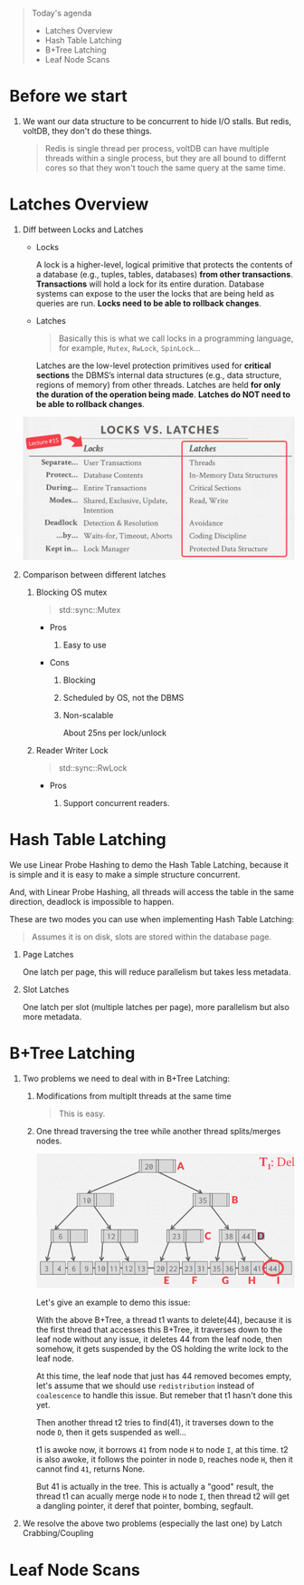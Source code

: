 > Today's agenda
>
> * Latches Overview
> * Hash Table Latching
> * B+Tree Latching
> * Leaf Node Scans

# Before we start

1. We want our data structure to be concurrent to hide I/O stalls. But redis,
   voltDB, they don't do these things.

   > Redis is single thread per process, voltDB can have multiple threads within
   > a single process, but they are all bound to differnt cores so that they 
   > won't touch the same query at the same time.


# Latches Overview

1. Diff between Locks and Latches

   * Locks
     
     A lock is a higher-level, logical primitive that protects the contents of 
     a database (e.g., tuples, tables, databases) **from other transactions**. 
     **Transactions** will hold a lock for its entire duration. Database systems
     can expose to the user the locks that are being held as queries are run. 
     **Locks need to be able to rollback changes**.

   * Latches

     > Basically this is what we call locks in a programming language, for 
     > example, `Mutex`, `RwLock`, `SpinLock`...

     Latches are the low-level protection primitives used for **critical sections**
     the DBMS’s internal data structures (e.g., data structure, regions of 
     memory) from other threads. Latches are held **for only the duration of the 
     operation being made**. **Latches do NOT need to be able to rollback changes**.

   ![diagram](https://github.com/SteveLauC/pic/blob/main/Screenshot%20from%202023-08-04%2011-38-54.png)

2. Comparison between different latches

   1. Blocking OS mutex

      > std::sync::Mutex

      * Pros

        1. Easy to use

      * Cons

        1. Blocking
        2. Scheduled by OS, not the DBMS
        3. Non-scalable

           About 25ns per lock/unlock

   2. Reader Writer Lock

      > std::sync::RwLock

      * Pros

        1. Support concurrent readers. 

# Hash Table Latching

We use Linear Probe Hashing to demo the Hash Table Latching, because it 
is simple and it is easy to make a simple structure concurrent.

And, with Linear Probe Hashing, all threads will access the table in the 
same direction, deadlock is impossible to happen.

These are two modes you can use when implementing Hash Table Latching:

> Assumes it is on disk, slots are stored within the database page.

1. Page Latches

   One latch per page, this will reduce parallelism but takes less metadata.

2. Slot Latches

   One latch per slot (multiple latches per page), more parallelism but also 
   more metadata.

# B+Tree Latching

1. Two problems we need to deal with in B+Tree Latching:

   1. Modifications from multiplt threads at the same time

      > This is easy. 

   2. One thread traversing the tree while another thread splits/merges 
      nodes.

      ![diagram](https://github.com/SteveLauC/pic/blob/main/Screenshot%20from%202023-08-04%2016-16-13.png)
      
      Let's give an example to demo this issue:

      With the above B+Tree, a thread t1 wants to delete(44), because it is the 
      first thread that accesses this B+Tree, it traverses down to the leaf node
      without any issue, it deletes 44 from the leaf node, then somehow, it gets
      suspended by the OS holding the write lock to the leaf node.

      At this time, the leaf node that just has 44 removed becomes empty, let's 
      assume that we should use `redistribution` instead of `coalescence` to handle
      this issue. But remeber that t1 hasn't done this yet.

      Then another thread t2 tries to find(41), it traverses down to the node `D`, 
      then it gets suspended as well...

      t1 is awoke now, it borrows `41` from node `H` to node `I`, at this time. 
      t2 is also awoke, it follows the pointer in node `D`, reaches node `H`, then
      it cannot find `41`, returns None.

      But 41 is actually in the tree. This is actually a "good" result, the 
      thread t1 can acually merge node `H` to node `I`, then thread t2 will 
      get a dangling pointer, it deref that pointer, bombing, segfault.


2. We resolve the above two problems (especially the last one) by Latch 
   Crabbing/Coupling

   

# Leaf Node Scans

